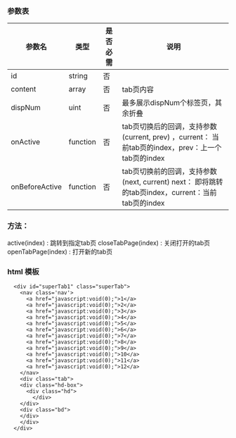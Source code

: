 ### 参数表

|参数名|类型|是否必需|说明|
|---|--|--|--|
|id |string |否 |  |
|content |array |否 |tab页内容
|dispNum |uint |否 |最多展示dispNum个标签页，其余折叠
|onActive |function  |否 |  tab页切换后的回调，支持参数 (current, prev) ，current： 当前tab页的index，prev：上一个tab页的index|
|onBeforeActive |function  |否 |  tab页切换前的回调，支持参数 (next, current) next： 即将跳转的tab页index，current：当前tab页的index|

### 方法：
active(index) : 跳转到指定tab页
closeTabPage(index) : 关闭打开的tab页
openTabPage(index) : 打开新的tab页

### html 模板

```
  <div id="superTab1" class="superTab">
    <nav class='nav'>
      <a href="javascript:void(0);">1</a>
      <a href="javascript:void(0);">2</a>
      <a href="javascript:void(0);">3</a>
      <a href="javascript:void(0);">4</a>
      <a href="javascript:void(0);">5</a>
      <a href="javascript:void(0);">6</a>
      <a href="javascript:void(0);">7</a>
      <a href="javascript:void(0);">8</a>
      <a href="javascript:void(0);">9</a>
      <a href="javascript:void(0);">10</a>
      <a href="javascript:void(0);">11</a>
      <a href="javascript:void(0);">12</a>
    </nav>
    <div class="tab">
    <div class="hd-box">
      <div class="hd">
        </div>
    </div>
    <div class="bd">
    </div>
    </div>
  </div>
```